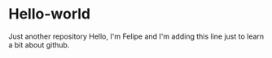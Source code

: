 # Hello-world
Just another repository
Hello, I'm Felipe and I'm adding this line just to learn a bit about github.
